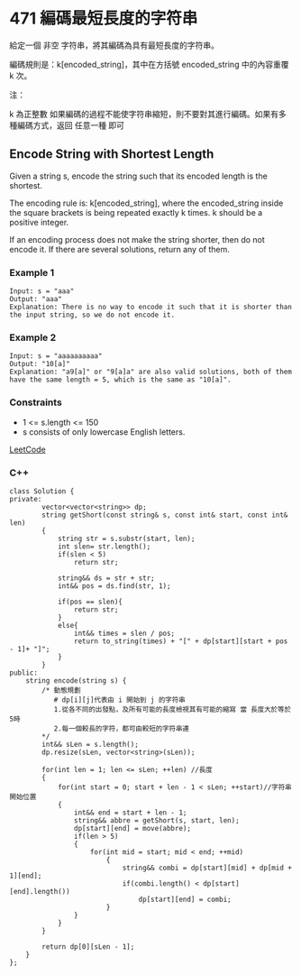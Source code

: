 # 471  編碼最短長度的字符串

給定一個 非空 字符串，將其編碼為具有最短長度的字符串。

編碼規則是：k[encoded_string]，其中在方括號 encoded_string 中的內容重覆 k 次。

注：

k 為正整數
如果編碼的過程不能使字符串縮短，則不要對其進行編碼。如果有多種編碼方式，返回 任意一種 即可

##  Encode String with Shortest Length

Given a string s, encode the string such that its encoded length is the shortest.

The encoding rule is: k[encoded_string], where the encoded_string inside the square brackets is being repeated exactly k times. k should be a positive integer.

If an encoding process does not make the string shorter, then do not encode it. If there are several solutions, return any of them.

### Example 1

```
Input: s = "aaa"
Output: "aaa"
Explanation: There is no way to encode it such that it is shorter than the input string, so we do not encode it.
```


### Example 2

```
Input: s = "aaaaaaaaaa"
Output: "10[a]"
Explanation: "a9[a]" or "9[a]a" are also valid solutions, both of them have the same length = 5, which is the same as "10[a]".
```


### Constraints

* 1 <= s.length <= 150
* s consists of only lowercase English letters.

[LeetCode](https://leetcode-cn.com/problems/encode-string-with-shortest-length/)


### C++ 

```
class Solution {
private:
        vector<vector<string>> dp;
        string getShort(const string& s, const int& start, const int& len)
        {
            string str = s.substr(start, len);
            int slen= str.length();
            if(slen < 5)
                return str;

            string&& ds = str + str;
            int&& pos = ds.find(str, 1);   

            if(pos == slen){
                return str;
            }
            else{
                int&& times = slen / pos;
                return to_string(times) + "[" + dp[start][start + pos - 1]+ "]";
            }
        }
public:
    string encode(string s) {
        /* 動態規劃
           # dp[i][j]代表由 i 開始到 j 的字符串
           1.從各不同的出發點，及所有可能的長度檢視其有可能的縮寫 當 長度大於等於5時
           2.每一個較長的字符，都可由較短的字符串連
        */
        int&& sLen = s.length();
        dp.resize(sLen, vector<string>(sLen));

        for(int len = 1; len <= sLen; ++len) //長度
        {
            for(int start = 0; start + len - 1 < sLen; ++start)//字符串開始位置
            {
                int&& end = start + len - 1;
                string&& abbre = getShort(s, start, len); 
                dp[start][end] = move(abbre);
                if(len > 5)
                {
                    for(int mid = start; mid < end; ++mid)
                        {
                            string&& combi = dp[start][mid] + dp[mid + 1][end];
                            if(combi.length() < dp[start][end].length())
                                dp[start][end] = combi;
                        }
                }
            }
        }

        return dp[0][sLen - 1];
    }
};
```


